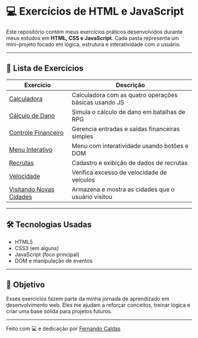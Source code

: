 # 💻 Exercícios de HTML e JavaScript

Este repositório contém meus exercícios práticos desenvolvidos durante meus estudos em **HTML, CSS e JavaScript**. Cada pasta representa um mini-projeto focado em lógica, estrutura e interatividade com o usuário.

---

## 📁 Lista de Exercícios

| Exercício | Descrição |
|-----------|-----------|
| [Calculadora](./exercicio-html-js-calculadora/index.html) | Calculadora com as quatro operações básicas usando JS |
| [Cálculo de Dano](./exercicio-html-js-calculo-de-dano/calculo-de-dano/dano.html) | Simula o cálculo de dano em batalhas de RPG |
| [Controle Financeiro](./exercicio-html-js-controle-financeiro/financas.html) | Gerencia entradas e saídas financeiras simples |
| [Menu Interativo](./exercicio-html-js-menu-interativo/menu.html) | Menu com interatividade usando botões e DOM |
| [Recrutas](./exercicio-html-js-recrutas/index.html) | Cadastro e exibição de dados de recrutas |
| [Velocidade](./exercicio-html-js-velocidade/velocidade/velocidade.html) | Verifica excesso de velocidade de veículos |
| [Visitando Novas Cidades](./exercicio-html-js-visitando-novas-cidades/cidades.html) | Armazena e mostra as cidades que o usuário visitou |

---

## 🛠️ Tecnologias Usadas

- HTML5
- CSS3 (em alguns)
- JavaScript (foco principal)
- DOM e manipulação de eventos

---

## 🚀 Objetivo

Esses exercícios fazem parte da minha jornada de aprendizado em desenvolvimento web. Eles me ajudam a reforçar conceitos, treinar lógica e criar uma base sólida para projetos futuros.

---

Feito com 💻 e dedicação por [Fernando Caldas](https://github.com/FernandoCaldas9)
